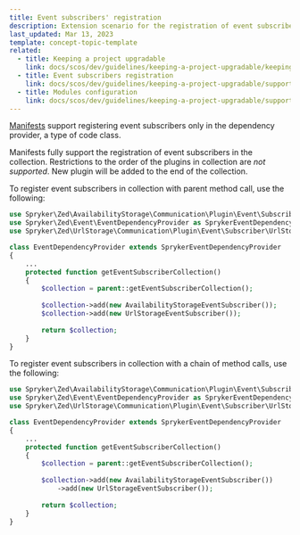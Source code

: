 ```yaml
---
title: Event subscribers' registration
description: Extension scenario for the registration of event subscribers
last_updated: Mar 13, 2023
template: concept-topic-template
related:
  - title: Keeping a project upgradable
    link: docs/scos/dev/guidelines/keeping-a-project-upgradable/keeping-a-project-upgradable.html
  - title: Event subscribers registration
    link: docs/scos/dev/guidelines/keeping-a-project-upgradable/supported-extension-scenarios/plugins-registration.html
  - title: Modules configuration
    link: docs/scos/dev/guidelines/keeping-a-project-upgradable/supported-extension-scenarios/modules-configuration.html
---
```


[Manifests](/docs/scos/dev/guidelines/keeping-a-project-upgradable/keeping-a-project-upgradable.html#follow-the-upgradability-best-practices) support registering event subscribers only in the dependency provider, a type of code class.

Manifests fully support the registration of event subscribers in the collection. Restrictions to the order of the plugins in collection are *not supported*. New plugin will be added to the end of the collection.

To register event subscribers in collection with parent method call, use the following:

```php
use Spryker\Zed\AvailabilityStorage\Communication\Plugin\Event\Subscriber\AvailabilityStorageEventSubscriber;
use Spryker\Zed\Event\EventDependencyProvider as SprykerEventDependencyProvider;
use Spryker\Zed\UrlStorage\Communication\Plugin\Event\Subscriber\UrlStorageEventSubscriber;

class EventDependencyProvider extends SprykerEventDependencyProvider
{
    ...
    protected function getEventSubscriberCollection()
    {
        $collection = parent::getEventSubscriberCollection();
    
        $collection->add(new AvailabilityStorageEventSubscriber());
        $collection->add(new UrlStorageEventSubscriber());
    
        return $collection;
    }
}
```

To register event subscribers in collection with a chain of method calls, use the following:

```php
use Spryker\Zed\AvailabilityStorage\Communication\Plugin\Event\Subscriber\AvailabilityStorageEventSubscriber;
use Spryker\Zed\Event\EventDependencyProvider as SprykerEventDependencyProvider;
use Spryker\Zed\UrlStorage\Communication\Plugin\Event\Subscriber\UrlStorageEventSubscriber;

class EventDependencyProvider extends SprykerEventDependencyProvider
{
    ...
    protected function getEventSubscriberCollection()
    {
        $collection = parent::getEventSubscriberCollection();
    
        $collection->add(new AvailabilityStorageEventSubscriber())
            ->add(new UrlStorageEventSubscriber());
    
        return $collection;
    }
}
```

